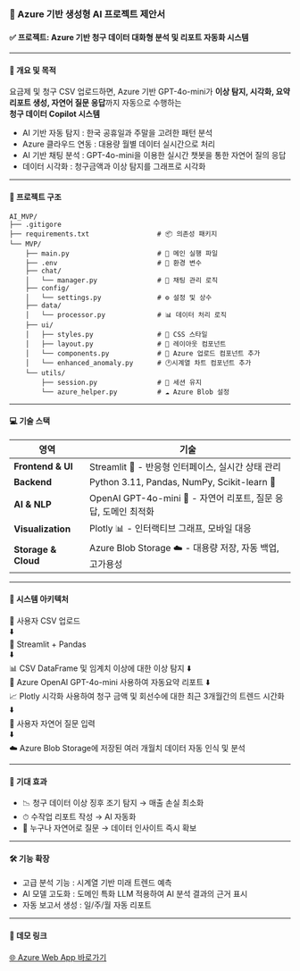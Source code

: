 ### 📘 Azure 기반 생성형 AI 프로젝트 제안서

#### ✅ 프로젝트: Azure 기반 청구 데이터 대화형 분석 및 리포트 자동화 시스템

---

#### 📌 개요 및 목적

요금제 및 청구 CSV 업로드하면, 
Azure 기반 GPT-4o-mini가 **이상 탐지, 시각화, 요약 리포트 생성, 자연어 질문 응답**까지 자동으로 수행하는  
**청구 데이터 Copilot 시스템**

- AI 기반 자동 탐지 : 한국 공휴일과 주말을 고려한 패턴 분석
- Azure 클라우드 연동 : 대용량 월별 데이터 실시간으로 처리
- AI 기반 채팅 분석 :  GPT-4o-mini을 이용한 실시간 챗봇을 통한 자연어 질의 응답 
- 데이터 시각화 : 청구금액과 이상 탐지를 그래프로 시각화

---

#### 📁 프로젝트 구조

```
AI_MVP/
├── .gitigore               
├── requirements.txt                 # 📦 의존성 패키지
└── MVP/
    ├── main.py                      # 🎯 메인 실행 파일
    ├── .env                         # 🔐 환경 변수
    ├── chat/
    │   └── manager.py               # 💬 채팅 관리 로직 
    ├── config/
    │   └── settings.py              # ⚙️ 설정 및 상수
    ├── data/
    │   └── processor.py             # 📊 데이터 처리 로직
    ├── ui/
    │   ├── styles.py                # 🎨 CSS 스타일
    │   ├── layout.py                # 📐 레이아웃 컴포넌트
    │   └── components.py            # 🧩 Azure 업로드 컴포넌트 추가
    │   └── enhanced_anomaly.py      # 🕐시계열 차트 컴포넌트 추가
    └── utils/
        ├── session.py               # 🔄 세션 유지
        └── azure_helper.py          # ☁️ Azure Blob 설정

```

---

#### 💻 기술 스택

| 영역             | 기술                                                         |
|------------------|--------------------------------------------------------------|
| **Frontend & UI**    | Streamlit 🎨 - 반응형 인터페이스, 실시간 상태 관리             |
| **Backend**          | Python 3.11, Pandas, NumPy, Scikit-learn 🐍              |
| **AI & NLP**         | OpenAI GPT-4o-mini 🤖 - 자연어 리포트, 질문 응답, 도메인 최적화     |
| **Visualization**    | Plotly 📊 - 인터랙티브 그래프, 모바일 대응             |
| **Storage & Cloud**  | Azure Blob Storage ☁️ - 대용량 저장, 자동 백업, 고가용성       |

---

#### 🧩 시스템 아키텍처

📂 사용자 CSV 업로드  
⬇️  
🐍 Streamlit + Pandas  
⬇️  
📊 CSV DataFrame 및 임계치 이상에 대한 이상 탐지
⬇️  
🧠 Azure OpenAI GPT-4o-mini 사용하여 자동요약 리포트
⬇️  
📈 Plotly 시각화 사용하여 청구 금액 및 회선수에 대한 최근 3개월간의 트렌드 시간화
⬇️  
💬 사용자 자연어 질문 입력  
⬇️  
☁️ Azure Blob Storage에 저장된 여러 개월치 데이터 자동 인식 및 분석

---

#### 🎯 기대 효과

- 📉 청구 데이터 이상 징후 조기 탐지 → 매출 손실 최소화
- ⏱ 수작업 리포트 작성 → AI 자동화 
- 💬 누구나 자연어로 질문 → 데이터 인사이트 즉시 확보

---

#### 🛠 기능 확장

- 고급 분석 기능 : 시계열 기반 미래 트렌드 예측
- AI 모델 고도화 : 도메인 특화 LLM 적용하여 AI 분석 결과의 근거 표시
- 자동 보고서 생성 : 일/주/월 자동 리포트

---
#### 🔗 데모 링크

[🌐 Azure Web App 바로가기](https://ktds16web001-e9gfddfybqd5h9b7.centralus-01.azurewebsites.net/)

